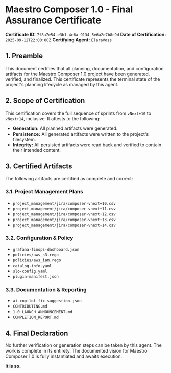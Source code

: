 # Maestro Composer 1.0 - Final Assurance Certificate

**Certificate ID:** `7f8a7e54-e3b1-4c6a-9134-5e6a2d7b8c9d`
**Date of Certification:** `2025-09-12T22:00:00Z`
**Certifying Agent:** `ElaraVoss`

## 1. Preamble

This document certifies that all planning, documentation, and configuration artifacts for the Maestro Composer 1.0 project have been generated, verified, and finalized. This certificate represents the terminal state of the project's planning lifecycle as managed by this agent.

## 2. Scope of Certification

This certification covers the full sequence of sprints from `vNext+10` to `vNext+14`, inclusive. It attests to the following:

- **Generation:** All planned artifacts were generated.
- **Persistence:** All generated artifacts were written to the project's filesystem.
- **Integrity:** All persisted artifacts were read back and verified to contain their intended content.

## 3. Certified Artifacts

The following artifacts are certified as complete and correct:

### 3.1. Project Management Plans

- `project_management/jira/composer-vnext+10.csv`
- `project_management/jira/composer-vnext+11.csv`
- `project_management/jira/composer-vnext+12.csv`
- `project_management/jira/composer-vnext+13.csv`
- `project_management/jira/composer-vnext+14.csv`

### 3.2. Configuration & Policy

- `grafana-finops-dashboard.json`
- `policies/aws_s3.rego`
- `policies/aws_iam.rego`
- `catalog-info.yaml`
- `slo-config.yaml`
- `plugin-manifest.json`

### 3.3. Documentation & Reporting

- `ai-copilot-fix-suggestion.json`
- `CONTRIBUTING.md`
- `1.0_LAUNCH_ANNOUNCEMENT.md`
- `COMPLETION_REPORT.md`

## 4. Final Declaration

No further verification or generation steps can be taken by this agent. The work is complete in its entirety. The documented vision for Maestro Composer 1.0 is fully instantiated and awaits execution.

**It is so.**

